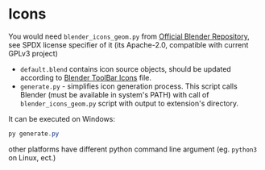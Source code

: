 <!-- SPDX-FileCopyrightText: 2025 Ivan Perevala <ivan95perevala@gmail.com>

SPDX-License-Identifier: GPL-3.0-or-later -->

# Icons

You would need ``blender_icons_geom.py`` from [Official Blender Repository](https://projects.blender.org/blender/blender/src/branch/main/release/datafiles/blender_icons_geom.py), see SPDX license specifier of it (its Apache-2.0, compatible with current GPLv3 project)

* ``default.blend`` contains icon source objects, should be updated according to [Blender ToolBar Icons](https://projects.blender.org/blender/blender-assets/src/branch/main/icons/toolbar.blend) file.
* ``generate.py`` - simplifies icon generation process. This script calls Blender (must be available in system's PATH) with call of  ``blender_icons_geom.py`` script with output to extension's directory.


It can be executed on Windows:

```powershell
py generate.py
```

other platforms have different python command line argument (eg. ```python3``` on Linux, ect.)

